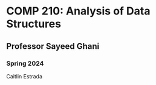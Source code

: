 # COMP 210: Analysis of Data Structures 
## Professor Sayeed Ghani 
### Spring 2024
Caitlin Estrada
